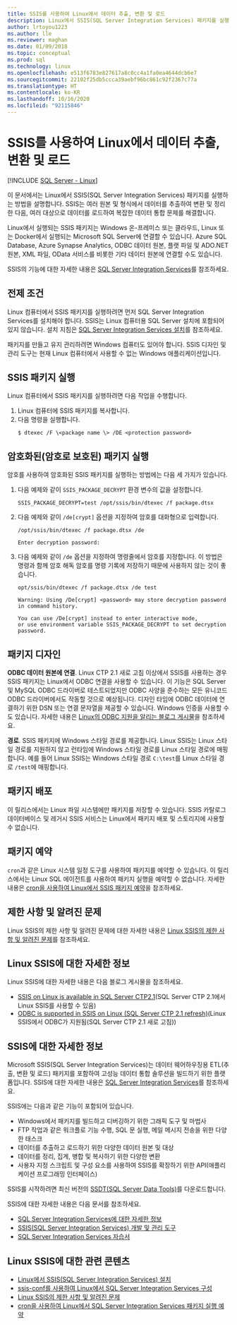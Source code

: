 ```yaml
---
title: SSIS를 사용하여 Linux에서 데이터 추출, 변환 및 로드
description: Linux에서 SSIS(SQL Server Integration Services) 패키지를 실행하는 방법을 알아봅니다. 또한 SSIS 기능에 대한 자세한 정보를 어디에서 찾을 수 있는지 알아봅니다.
author: lrtoyou1223
ms.author: lle
ms.reviewer: maghan
ms.date: 01/09/2018
ms.topic: conceptual
ms.prod: sql
ms.technology: linux
ms.openlocfilehash: e513f6783e827617a8c0cc4a1fa0ea4644dcb6e7
ms.sourcegitcommit: 22102f25db5ccca39aebf96bc861c92f2367c77a
ms.translationtype: HT
ms.contentlocale: ko-KR
ms.lasthandoff: 10/16/2020
ms.locfileid: "92115846"
---
```

# <a name="extract-transform-and-load-data-on-linux-with-ssis"></a>SSIS를 사용하여 Linux에서 데이터 추출, 변환 및 로드

[!INCLUDE [SQL Server - Linux](../includes/applies-to-version/sql-linux.md)]

이 문서에서는 Linux에서 SSIS(SQL Server Integration Services) 패키지를 실행하는 방법을 설명합니다. SSIS는 여러 원본 및 형식에서 데이터를 추출하여 변환 및 정리한 다음, 여러 대상으로 데이터를 로드하여 복잡한 데이터 통합 문제를 해결합니다. 

Linux에서 실행되는 SSIS 패키지는 Windows 온-프레미스 또는 클라우드, Linux 또는 Docker에서 실행되는 Microsoft SQL Server에 연결할 수 있습니다. Azure SQL Database, Azure Synapse Analytics, ODBC 데이터 원본, 플랫 파일 및 ADO.NET 원본, XML 파일, OData 서비스를 비롯한 기타 데이터 원본에 연결할 수도 있습니다.

SSIS의 기능에 대한 자세한 내용은 [SQL Server Integration Services](../integration-services/sql-server-integration-services.md)를 참조하세요.

## <a name="prerequisites"></a>전제 조건

Linux 컴퓨터에서 SSIS 패키지를 실행하려면 먼저 SQL Server Integration Services를 설치해야 합니다. SSIS는 Linux 컴퓨터용 SQL Server 설치에 포함되어 있지 않습니다. 설치 지침은 [SQL Server Integration Services 설치](sql-server-linux-setup-ssis.md)를 참조하세요.

패키지를 만들고 유지 관리하려면 Windows 컴퓨터도 있어야 합니다. SSIS 디자인 및 관리 도구는 현재 Linux 컴퓨터에서 사용할 수 없는 Windows 애플리케이션입니다. 

## <a name="run-an-ssis-package"></a>SSIS 패키지 실행

Linux 컴퓨터에서 SSIS 패키지를 실행하려면 다음 작업을 수행합니다.

1.  Linux 컴퓨터에 SSIS 패키지를 복사합니다.
2.  다음 명령을 실행합니다.
    ```
    $ dtexec /F \<package name \> /DE <protection password>
    ```

## <a name="run-an-encrypted-password-protected-package"></a>암호화된(암호로 보호된) 패키지 실행
암호를 사용하여 암호화된 SSIS 패키지를 실행하는 방법에는 다음 세 가지가 있습니다.

1.  다음 예제와 같이 `SSIS_PACKAGE_DECRYPT` 환경 변수의 값을 설정합니다.

    ```
    SSIS_PACKAGE_DECRYPT=test /opt/ssis/bin/dtexec /f package.dtsx
    ```

2.  다음 예제와 같이 `/de[crypt]` 옵션을 지정하여 암호를 대화형으로 입력합니다.

    ```
    /opt/ssis/bin/dtexec /f package.dtsx /de
    
    Enter decryption password:
    ```

3.  다음 예제와 같이 `/de` 옵션을 지정하여 명령줄에서 암호를 지정합니다. 이 방법은 명령과 함께 암호 해독 암호를 명령 기록에 저장하기 때문에 사용하지 않는 것이 좋습니다.

    ```
    opt/ssis/bin/dtexec /f package.dtsx /de test
    
    Warning: Using /De[crypt] <password> may store decryption password in command history.
    
    You can use /De[crypt] instead to enter interactive mode,
    or use environment variable SSIS_PACKAGE_DECRYPT to set decryption password.
    ```

## <a name="design-packages"></a>패키지 디자인

**ODBC 데이터 원본에 연결**. Linux CTP 2.1 새로 고침 이상에서 SSIS를 사용하는 경우 SSIS 패키지는 Linux에서 ODBC 연결을 사용할 수 있습니다. 이 기능은 SQL Server 및 MySQL ODBC 드라이버로 테스트되었지만 ODBC 사양을 준수하는 모든 유니코드 ODBC 드라이버에서도 작동할 것으로 예상됩니다. 디자인 타임에 ODBC 데이터에 연결하기 위한 DSN 또는 연결 문자열을 제공할 수 있습니다. Windows 인증을 사용할 수도 있습니다. 자세한 내용은 [Linux의 ODBC 지원을 알리는 블로그 게시물](https://blogs.msdn.microsoft.com/ssis/2017/06/16/odbc-is-supported-in-ssis-on-linux-ssis-helsinki-ctp2-1-refresh/)을 참조하세요.

**경로**. SSIS 패키지에 Windows 스타일 경로를 제공합니다. Linux SSIS는 Linux 스타일 경로를 지원하지 않고 런타임에 Windows 스타일 경로를 Linux 스타일 경로에 매핑합니다. 예를 들어 Linux SSIS는 Windows 스타일 경로 `C:\test`를 Linux 스타일 경로 `/test`에 매핑합니다.

## <a name="deploy-packages"></a>패키지 배포
이 릴리스에서는 Linux 파일 시스템에만 패키지를 저장할 수 있습니다. SSIS 카탈로그 데이터베이스 및 레거시 SSIS 서비스는 Linux에서 패키지 배포 및 스토리지에 사용할 수 없습니다.

## <a name="schedule-packages"></a>패키지 예약
`cron`과 같은 Linux 시스템 일정 도구를 사용하여 패키지를 예약할 수 있습니다. 이 릴리스에서는 Linux SQL 에이전트를 사용하여 패키지 실행을 예약할 수 없습니다. 자세한 내용은 [cron을 사용하여 Linux에서 SSIS 패키지 예약](sql-server-linux-schedule-ssis-packages.md)을 참조하세요.

## <a name="limitations-and-known-issues"></a>제한 사항 및 알려진 문제

Linux SSIS의 제한 사항 및 알려진 문제에 대한 자세한 내용은 [Linux SSIS의 제한 사항 및 알려진 문제](sql-server-linux-ssis-known-issues.md)를 참조하세요.

## <a name="more-info-about-ssis-on-linux"></a>Linux SSIS에 대한 자세한 정보

Linux SSIS에 대한 자세한 내용은 다음 블로그 게시물을 참조하세요.

-   [SSIS on Linux is available in SQL Server CTP2.1](https://blogs.msdn.microsoft.com/ssis/2017/05/17/ssis-helsinki-is-available-in-sql-server-vnext-ctp2-1/)(SQL Server CTP 2.1에서 Linux SSIS를 사용할 수 있음)
-   [ODBC is supported in SSIS on Linux (SQL Server CTP 2.1 refresh)](https://blogs.msdn.microsoft.com/ssis/2017/06/16/odbc-is-supported-in-ssis-on-linux-ssis-helsinki-ctp2-1-refresh/)(Linux SSIS에서 ODBC가 지원됨(SQL Server CTP 2.1 새로 고침))

## <a name="more-info-about-ssis"></a>SSIS에 대한 자세한 정보

Microsoft SSIS(SQL Server Integration Services)는 데이터 웨어하우징용 ETL(추출, 변환 및 로드) 패키지를 포함하여 고성능 데이터 통합 솔루션을 빌드하기 위한 플랫폼입니다. SSIS에 대한 자세한 내용은 [SQL Server Integration Services](../integration-services/sql-server-integration-services.md)를 참조하세요.

SSIS에는 다음과 같은 기능이 포함되어 있습니다.
- Windows에서 패키지를 빌드하고 디버깅하기 위한 그래픽 도구 및 마법사
- FTP 작업과 같은 워크플로 기능 수행, SQL 문 실행, 메일 메시지 전송을 위한 다양한 태스크
- 데이터를 추출하고 로드하기 위한 다양한 데이터 원본 및 대상
- 데이터를 정리, 집계, 병합 및 복사하기 위한 다양한 변환
- 사용자 지정 스크립트 및 구성 요소를 사용하여 SSIS를 확장하기 위한 API(애플리케이션 프로그래밍 인터페이스)

SSIS를 시작하려면 최신 버전의 [SSDT(SQL Server Data Tools)](../integration-services/ssis-how-to-create-an-etl-package.md)를 다운로드합니다.

SSIS에 대한 자세한 내용은 다음 문서를 참조하세요.
- [SQL Server Integration Services에 대한 자세한 정보](../integration-services/sql-server-integration-services.md)
- [SSIS(SQL Server Integration Services) 개발 및 관리 도구](../integration-services/integration-services-ssis-development-and-management-tools.md)
- [SQL Server Integration Services 자습서](../integration-services/integration-services-tutorials.md)

## <a name="related-content-about-ssis-on-linux"></a>Linux SSIS에 대한 관련 콘텐츠
-   [Linux에서 SSIS(SQL Server Integration Services) 설치](sql-server-linux-setup-ssis.md)
-   [ssis-conf를 사용하여 Linux에서 SQL Server Integration Services 구성](sql-server-linux-configure-ssis.md)
-   [Linux SSIS의 제한 사항 및 알려진 문제](sql-server-linux-ssis-known-issues.md)
-   [cron을 사용하여 Linux에서 SQL Server Integration Services 패키지 실행 예약](sql-server-linux-schedule-ssis-packages.md)